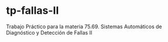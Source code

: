 # tp-fallas-II
Trabajo Práctico para la materia 75.69. Sistemas Automáticos de Diagnóstico y Detección de Fallas II
